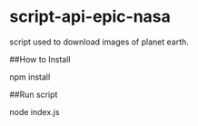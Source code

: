 # script-api-epic-nasa
script used to download images of planet earth.


##How to Install

npm install

##Run script

node index.js
